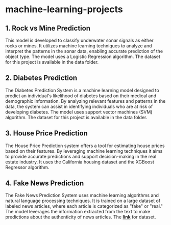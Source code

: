 # machine-learning-projects
## 1. Rock vs Mine Prediction
This model is developed to classify underwater sonar signals as either rocks or mines. It utilizes machine learning techniques to analyze and interpret the patterns in the sonar data, enabling accurate prediction of the object type. The model uses a Logistic Regression algorithm. The dataset for this project is available in the data folder.
## 2. Diabetes Prediction
The Diabetes Prediction System is a machine learning model designed to predict an individual's likelihood of diabetes based on their medical and demographic information. By analyzing relevant features and patterns in the data, the system can assist in identifying individuals who are at risk of developing diabetes. The model uses support vector machines (SVM) algorithm. The dataset for this project is available in the data folder.
## 3. House Price Prediction
The House Price Prediction system offers a tool for estimating house prices based on their features. By leveraging machine learning techniques it aims to provide accurate predictions and support decision-making in the real estate industry. It uses the California housing dataset and the XGBoost Regressor algorithm.
## 4. Fake News Prediction
The Fake News Prediction System uses machine learning algorithms and natural language processing techniques. It is trained on a large dataset of labeled news articles, where each article is categorized as "fake" or "real." The model leverages the information extracted from the text to make predictions about the authenticity of news articles. The **[link](https://www.kaggle.com/c/fake-news/data?select=train.csv)** for dataset.
